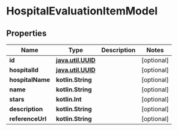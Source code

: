 
# HospitalEvaluationItemModel

## Properties
Name | Type | Description | Notes
------------ | ------------- | ------------- | -------------
**id** | [**java.util.UUID**](java.util.UUID.md) |  |  [optional]
**hospitalId** | [**java.util.UUID**](java.util.UUID.md) |  |  [optional]
**hospitalName** | **kotlin.String** |  |  [optional]
**name** | **kotlin.String** |  |  [optional]
**stars** | **kotlin.Int** |  |  [optional]
**description** | **kotlin.String** |  |  [optional]
**referenceUrl** | **kotlin.String** |  |  [optional]



